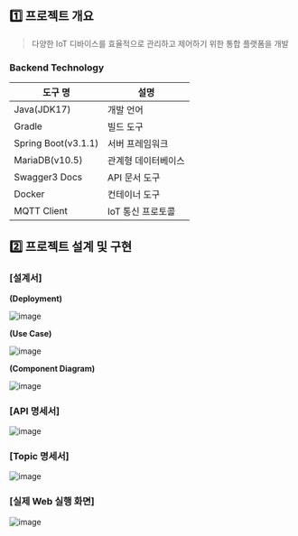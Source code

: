 ## 1️⃣ 프로젝트 개요

> 다양한 IoT 디바이스를 효율적으로 관리하고 제어하기 위한 통합 플랫폼을 개발
> 

### Backend Technology

| 도구 명 | 설명 |
| --- | --- |
| Java(JDK17) | 개발 언어 |
| Gradle | 빌드 도구 |
| Spring Boot(v3.1.1) | 서버 프레임워크 |
| MariaDB(v10.5) | 관계형 데이터베이스 |
| Swagger3 Docs | API 문서 도구 |
| Docker | 컨테이너 도구 |
| MQTT Client | IoT 통신 프로토콜 |


## 2️⃣ 프로젝트 설계 및 구현


### [설계서]

**(Deployment)**


![image](https://github.com/etri-baby/Back/assets/66067273/1ba979aa-f17e-4c0e-bf14-4b7bfa137874)



**(Use Case)**


![image](https://github.com/etri-baby/Back/assets/66067273/a3eda9c2-c318-4b87-9248-96e861dcc58d)



**(Component Diagram)**


![image](https://github.com/etri-baby/Back/assets/66067273/773c7046-288c-45e4-83f8-4057aca3fd3f)





### [API 명세서]

![image](https://github.com/etri-baby/Back/assets/66067273/db474e91-8cba-4b08-8e35-39237ee8c611)



### [Topic 명세서]

![image](https://github.com/etri-baby/Back/assets/66067273/1937a031-bf3d-4636-b22a-2f7734e4c1ae)



### [실제 Web 실행 화면]

![image](https://github.com/etri-baby/Back/assets/66067273/a7cfdcde-e610-4663-a97e-2ee63554d079)
